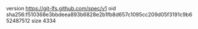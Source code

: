 version https://git-lfs.github.com/spec/v1
oid sha256:f510368e3bbdeea893b6828e2b1fb8d657c1095cc209d05f3191c9b652487512
size 4334
